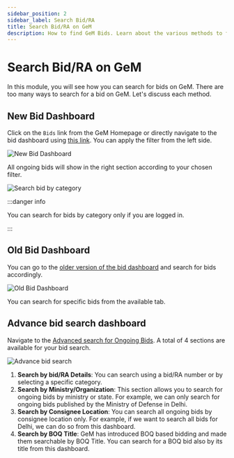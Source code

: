 ```yaml
---
sidebar_position: 2
sidebar_label: Search Bid/RA
title: Search Bid/RA on GeM
description: How to find GeM Bids. Learn about the various methods to find GeM Bids for your product or services.
---
```


# Search Bid/RA on GeM
In this module, you will see how you can search for bids on GeM. There are too many ways to search for a bid on GeM. Let's discuss each method.
## New Bid Dashboard
Click on the `Bids` link from the GeM Homepage or directly navigate to the bid dashboard using [this link](https://bidplus.gem.gov.in/seller-bids). You can apply the filter from the left side.

![New Bid Dashboard](/img/doc/bid-dashboard-new.jpg)

All ongoing bids will show in the right section according to your chosen filter.

![Search bid by category](/img/doc/search-bid-by-category.jpg)

:::danger info

You can search for bids by category only if you are logged in.

:::

## Old Bid Dashboard
You can go to the [older version of the bid dashboard](https://bidplus.gem.gov.in/bidlists) and search for bids accordingly.

![Old Bid Dashboard](/img/doc/older-bid-dashboard.jpg)

You can search for specific bids from the available tab.

## Advance bid search dashboard
Navigate to the [Advanced search for Ongoing Bids](https://bidplus.gem.gov.in/advance-search). A total of 4 sections are available for your bid search.

![Advance bid search](/img/doc/advance-bid-search.jpg)

1. **Search by bid/RA Details**: You can search using a bid/RA number or by selecting a specific category.
2. **Search by Ministry/Organization**: This section allows you to search for ongoing bids by ministry or state. For example, we can only search for ongoing bids published by the Ministry of Defense in Delhi.
3. **Search by Consignee Location**: You can search all ongoing bids by consignee location only. For example, if we want to search all bids for Delhi, we can do so from this dashboard.
4. **Search by BOQ Title**: GeM has introduced BOQ based bidding and made them searchable by BOQ Title. You can search for a BOQ bid also by its title from this dashboard.
